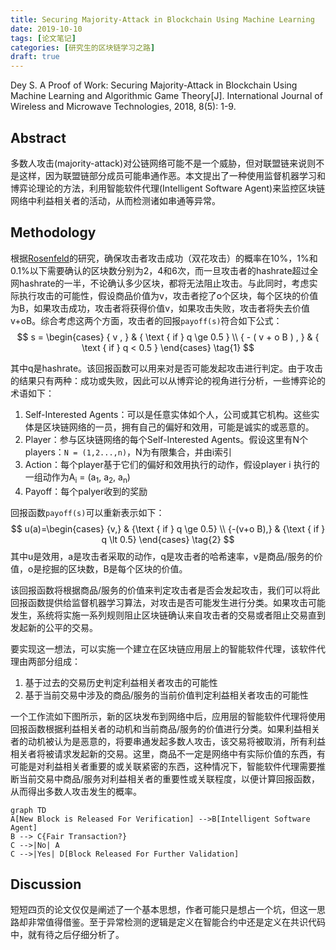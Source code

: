 ```yaml
---
title: Securing Majority-Attack in Blockchain Using Machine Learning
date: 2019-10-10
tags: [论文笔记]
categories: [研究生的区块链学习之路]
draft: true
---
```


Dey S. A Proof of Work: Securing Majority-Attack in Blockchain Using Machine Learning and Algorithmic Game Theory[J]. International Journal of Wireless and Microwave Technologies, 2018, 8(5): 1-9.

## Abstract

多数人攻击(majority-attack)对公链网络可能不是一个威胁，但对联盟链来说则不是这样，因为联盟链部分成员可能串通作恶。本文提出了一种使用监督机器学习和博弈论理论的方法，利用智能软件代理(Intelligent Software Agent)来监控区块链网络中利益相关者的活动，从而检测诸如串通等异常。

## Methodology

根据[Rosenfeld](https://arxiv.org/pdf/1402.2009.pdf)的研究，确保攻击者攻击成功（双花攻击）的概率在10%，1%和0.1%以下需要确认的区块数分别为2，4和6次，而一旦攻击者的hashrate超过全网hashrate的一半，不论确认多少区块，都将无法阻止攻击。与此同时，考虑实际执行攻击的可能性，假设商品价值为v，攻击者挖了o个区块，每个区块的价值为B，如果攻击成功，攻击者将获得价值v，如果攻击失败，攻击者将失去价值v+oB。综合考虑这两个方面，攻击者的回报`payoff(s)`符合如下公式：
$$
s = \begin{cases}
 { v , } & { \text { if } q \ge 0.5 } \\
 { - ( v + o B ) , } & { \text { if } q < 0.5 }
 \end{cases} \tag{1}
$$

其中q是hashrate。该回报函数可以用来对是否可能发起攻击进行判定。由于攻击的结果只有两种：成功或失败，因此可以从博弈论的视角进行分析，一些博弈论的术语如下：

1. Self-Interested Agents：可以是任意实体如个人，公司或其它机构。这些实体是区块链网络的一员，拥有自己的偏好和效用，可能是诚实的或恶意的。
2. Player：参与区块链网络的每个Self-Interested Agents。假设这里有N个players：`N = (1,2...,n)`，N为有限集合，并由i索引
3. Action：每个player基于它们的偏好和效用执行的动作，假设player i 执行的一组动作为A<sub>i</sub> = (a<sub>1</sub>, a<sub>2</sub>, a<sub>n</sub>)
4. Payoff：每个palyer收到的奖励

回报函数`payoff(s)`可以重新表示如下：
$$
u(a)=\begin{cases}
 {v,} & {\text { if } q \ge 0.5} \\
 {-(v+o B),} & {\text { if } q \lt 0.5}
 \end{cases} \tag{2}
$$
其中u是效用，a是攻击者采取的动作，q是攻击者的哈希速率，v是商品/服务的价值，o是挖掘的区块数，B是每个区块的价值。

该回报函数将根据商品/服务的价值来判定攻击者是否会发起攻击，我们可以将此回报函数提供给监督机器学习算法，对攻击是否可能发生进行分类。如果攻击可能发生，系统将实施一系列规则阻止区块链确认来自攻击者的交易或者阻止交易直到发起新的公平的交易。

要实现这一想法，可以实施一个建立在区块链应用层上的智能软件代理，该软件代理由两部分组成：

1. 基于过去的交易历史判定利益相关者攻击的可能性
2. 基于当前交易中涉及的商品/服务的当前价值判定利益相关者攻击的可能性

一个工作流如下图所示，新的区块发布到网络中后，应用层的智能软件代理将使用回报函数根据利益相关者的动机和当前商品/服务的价值进行分类。如果利益相关者的动机被认为是恶意的，将要串通发起多数人攻击，该交易将被取消，所有利益相关者将被请求发起新的交易。这里，商品不一定是网络中有实际价值的东西，有可能是对利益相关者重要的或关联紧密的东西，这种情况下，智能软件代理需要推断当前交易中商品/服务对利益相关者的重要性或关联程度，以便计算回报函数，从而得出多数人攻击发生的概率。

```mermaid
graph TD
A[New Block is Released For Verification] -->B[Intelligent Software Agent]
B --> C{Fair Transaction?}
C -->|No| A
C -->|Yes| D[Block Released For Further Validation]

```

## Discussion

短短四页的论文仅仅是阐述了一个基本思想，作者可能只是想占一个坑，但这一思路却非常值得借鉴。至于异常检测的逻辑是定义在智能合约中还是定义在共识代码中，就有待之后仔细分析了。
